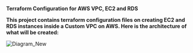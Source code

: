 **Terraform Configuration for AWS VPC, EC2 and RDS**

**This project contains terraform configuration files on creating EC2 and RDS instances inside a Custom VPC on AWS. Here is the architecture of what will be created:**


![Diagram_New](https://user-images.githubusercontent.com/1199909/228685494-566b0ffb-c84c-421e-abf9-e86b52edcc4a.png)
